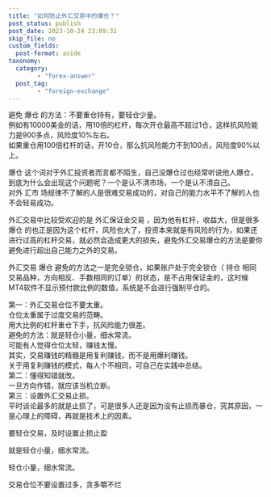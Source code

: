 ```yaml
---
title: "如何防止外汇交易中的爆仓？"
post_status: publish
post_date: 2023-10-24 23:09:31
skip_file: no
custom_fields: 
  post-format: aside
taxonomy:
  category:
        - "forex-answer"
  post_tag:
        - "foreign-exchange"
---
```


避免 爆仓 的方法：不要重仓持有，要轻仓少量。  
例如有10000美金的话，用10倍的杠杆，每次开仓最高不超过1仓，这样抗风险能力是900多点，风险度10%左右。  
如果重仓用100倍杠杆的话，开10仓，那么抗风险能力不到100点，风险度90%以上。

爆仓 这个词对于外汇投资者而言都不陌生，自己没爆仓过也经常听说他人爆仓，到底为什么会出现这个问题呢？一个是认不清市场，一个是认不清自己。  
对外 汇市 场规律不了解的人是很难交易成功的，对自己的能力水平不了解的人也不会轻易成功。

外汇交易中比较受欢迎的是 外汇保证金交易 ，因为他有杠杆，收益大，但是很多 爆仓 的也正是因为这个杠杆，风险也大了，投资本来就是有风险的行为，如果还进行过高的杠杆交易，就必然会造成更大的损失，避免外汇交易爆仓的方法是要你避免进行超出自己能力之外的交易。

外汇交易 爆仓 避免的方法之一是完全锁仓，如果账户处于完全锁仓（ 持仓 相同交易品种，方向相反、手数相同的订单）的状态，是不占用保证金的，这时候MT4软件不显示预付款比例的数值，系统是不会进行强制平仓的。

第一：外汇交易仓位不要太重。  
仓位太重属于过度交易的范畴。  
用大比例的杠杆重仓下手，抗风险能力很差。  
避免的方法：就是轻仓小量，细水常流。  
可能有人觉得仓位太轻，赚钱太慢。  
其实，交易赚钱的精髓是用复利赚钱，而不是用爆利赚钱。  
关于用复利赚钱的模式，每人个不相同，可自己在实践中总结。  
第二：懂得知错就改。  
一旦方向作错，就应该当机立断。  
第三：设置外汇交易止损。  
平时谈论最多的就是止损了，可是很多人还是因为没有止损而暴仓，究其原因，一是心理上的障碍，再就是技术上的因素。

要轻仓交易，及时设置止损止盈

就是轻仓小量，细水常流。

轻仓小量，细水常流。

交易仓位不要设置过多，贪多嚼不烂
